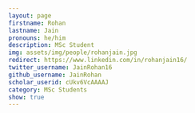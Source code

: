 ```yaml
---
layout: page
firstname: Rohan
lastname: Jain
pronouns: he/him
description: MSc Student
img: assets/img/people/rohanjain.jpg
redirect: https://www.linkedin.com/in/rohanjain16/
twitter_username: JainRohan16
github_username: JainRohan
scholar_userid: cUkv6VcAAAAJ
category: MSc Students
show: true
---
```

